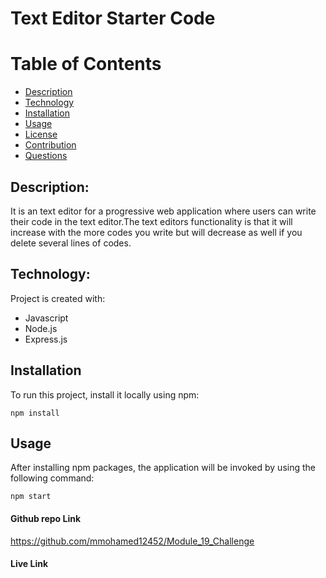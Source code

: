 # Text Editor Starter Code

# Table of Contents

- [Description](#description)
- [Technology](#Technology)
- [Installation](#installation)
- [Usage](#usage)
- [License](#license)
- [Contribution](#contribution)
- [Questions](#questions)

## Description:

It is an text editor for a progressive web application where users can write their code in the text editor.The text editors functionality is that it will increase with the more codes you write but will decrease as well if you delete several lines of codes.

## Technology:

Project is created with:

- Javascript
- Node.js
- Express.js

## Installation

To run this project, install it locally using npm:

```
npm install

```

## Usage

After installing npm packages, the application will be invoked by using the following command:

```
npm start

```

#### Github repo Link

https://github.com/mmohamed12452/Module_19_Challenge

#### Live Link



